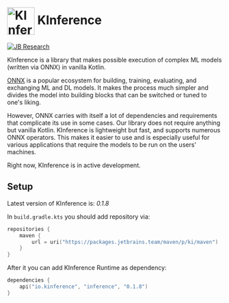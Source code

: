 <h1> <img align="center" width="64" height="64" src="https://s3-eu-west-1.amazonaws.com/public-resources.ml-labs.aws.intellij.net/static/kinference/icon_256.png" alt="KInference Icon"> KInference </h1>

[![JB Research](https://jb.gg/badges/research-flat-square.svg)](https://research.jetbrains.org/)

KInference is a library that makes possible execution of complex ML models (written via ONNX) in vanilla Kotlin.

[ONNX](https://github.com/onnx/onnx) is a popular ecosystem for building, training, evaluating, and exchanging ML and DL models. It makes the process much
simpler and divides the model into building blocks that can be switched or tuned to one's liking.

However, ONNX carries with itself a lot of dependencies and requirements that complicate its use in some cases. Our library does not require anything but
vanilla Kotlin. KInference is lightweight but fast, and supports numerous ONNX operators. This makes it easier to use and is especially useful for various
applications that require the models to be run on the users' machines.

Right now, KInference is in active development.

## Setup

Latest version of KInference is: *0.1.8*

In `build.gradle.kts` you should add repository via:

```kotlin
repositories {
    maven {
        url = uri("https://packages.jetbrains.team/maven/p/ki/maven")
    }
}
```

After it you can add KInference Runtime as dependency:

```kotlin
dependencies {
    api("io.kinference", "inference", "0.1.8")
}
```
